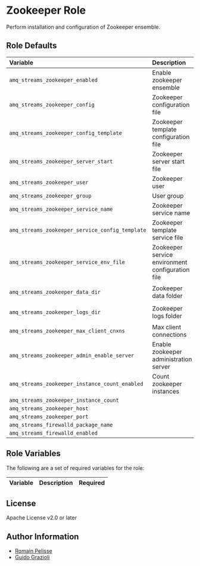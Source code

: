 # Zookeeper Role

Perform installation and configuration of Zookeeper ensemble.

## Role Defaults

| Variable | Description | Default |
|:---------|:------------|:--------|
|`amq_streams_zookeeper_enabled` | Enable zookeeper ensemble | `true` |
|`amq_streams_zookeeper_config` | Zookeeper configuration file | `/etc/amq_streams_zookeeper.properties` |
|`amq_streams_zookeeper_config_template` | Zookeeper template configuration file | `templates/zookeeper.properties.j2` |
|`amq_streams_zookeeper_server_start` | Zookeeper server start file | `{{ amq_streams_common_home }}/bin/zookeeper-server-start.sh` |
|`amq_streams_zookeeper_user` | Zookeeper user | `amq_streams_zookeeper` |
|`amq_streams_zookeeper_group` | User group | `amq_streams` |
|`amq_streams_zookeeper_service_name` | Zookeeper service name | `amq_streams_zookeeper` |
|`amq_streams_zookeeper_service_config_template` | Zookeeper template service file | `templates/service.conf.j2` |
|`amq_streams_zookeeper_service_env_file` | Zookeeper service environment configuration file | `/etc/zookeeper.conf` |
|`amq_streams_zookeeper_data_dir` | Zookeeper data folder | `/var/lib/{{ amq_streams_zookeeper_service_name }}/` |
|`amq_streams_zookeeper_logs_dir` | Zookeeper logs folder | `/var/logs/{{ amq_streams_zookeeper_service_name }}/` |
|`amq_streams_zookeeper_max_client_cnxns` | Max client connections | `0` |
|`amq_streams_zookeeper_admin_enable_server` | Enable zookeeper administration server | `false` |
|`amq_streams_zookeeper_instance_count_enabled` | Count zookeeper instances | `true` |
|`amq_streams_zookeeper_instance_count` |  | `0` |
|`amq_streams_zookeeper_host` |  | `localhost` |
|`amq_streams_zookeeper_port` |  | `2181` |
|`amq_streams_firewalld_package_name` |  | `- firewalld` |
|`amq_streams_firewalld_enabled` |  | `false` |

## Role Variables

The following are a set of required variables for the role:

| Variable | Description | Required |
|:---------|:------------|:---------|

## License

Apache License v2.0 or later

## Author Information

* [Romain Pelisse](https://github.com/rpelisse)
* [Guido Grazioli](https://github.com/guidograzioli)
